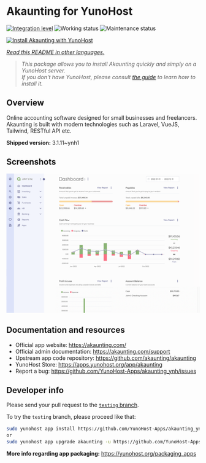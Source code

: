 <!--
N.B.: This README was automatically generated by <https://github.com/YunoHost/apps/tree/master/tools/readme_generator>
It shall NOT be edited by hand.
-->

# Akaunting for YunoHost

[![Integration level](https://dash.yunohost.org/integration/akaunting.svg)](https://ci-apps.yunohost.org/ci/apps/akaunting/) ![Working status](https://ci-apps.yunohost.org/ci/badges/akaunting.status.svg) ![Maintenance status](https://ci-apps.yunohost.org/ci/badges/akaunting.maintain.svg)

[![Install Akaunting with YunoHost](https://install-app.yunohost.org/install-with-yunohost.svg)](https://install-app.yunohost.org/?app=akaunting)

*[Read this README in other languages.](./ALL_README.md)*

> *This package allows you to install Akaunting quickly and simply on a YunoHost server.*  
> *If you don't have YunoHost, please consult [the guide](https://yunohost.org/install) to learn how to install it.*

## Overview

Online accounting software designed for small businesses and freelancers. Akaunting is built with modern technologies such as Laravel, VueJS, Tailwind, RESTful API etc.

**Shipped version:** 3.1.11~ynh1

## Screenshots

![Screenshot of Akaunting](./doc/screenshots/screenshot.png)

## Documentation and resources

- Official app website: <https://akaunting.com/>
- Official admin documentation: <https://akaunting.com/support>
- Upstream app code repository: <https://github.com/akaunting/akaunting>
- YunoHost Store: <https://apps.yunohost.org/app/akaunting>
- Report a bug: <https://github.com/YunoHost-Apps/akaunting_ynh/issues>

## Developer info

Please send your pull request to the [`testing` branch](https://github.com/YunoHost-Apps/akaunting_ynh/tree/testing).

To try the `testing` branch, please proceed like that:

```bash
sudo yunohost app install https://github.com/YunoHost-Apps/akaunting_ynh/tree/testing --debug
or
sudo yunohost app upgrade akaunting -u https://github.com/YunoHost-Apps/akaunting_ynh/tree/testing --debug
```

**More info regarding app packaging:** <https://yunohost.org/packaging_apps>
